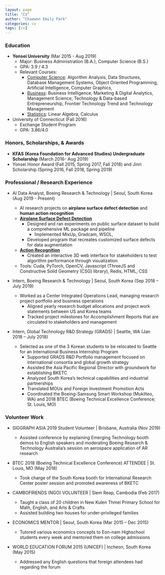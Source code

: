 ```yaml
---
layout: page
title: "CV"
author: "Chaewon Emily Park"
categories: cv
tags: [cv]
---
```


### Education
* **Yonsei University** (Mar 2015 - Aug 2019)
	* Major: Business Administration (B.A.), Computer Science (B.S.)
	* GPA: 3.9 / 4.3
  * Relevant Courses: 
    * <ins>Computer Science</ins>: Algorithm Analysis, Data Structures, Database Management Systems, Object Oriented Programming, Artificial Intelligence, Computer Graphics, 
    * <ins>Business</ins>: Business Intelligence, Marketing & Digital Analytics, Management Science, Technology & Data-based Entrepreneurship, Frontier Technology Trend and Technology Management
    * <ins>Statistics</ins>: Linear Algebra, Calculus
* University of Connecticut (Fall 2016)
	* Exchange Student Program
	* GPA: 3.86/4.0

### Honors, Scholarships, & Awards
* **KFAS (Korea Foundation for Advanced Studies) Undergraduate Scholarship** (March 2016- Aug 2019)
* Yonsei Honor Award (Fall 2015, Spring 2017, Fall 2018) and Jinri Scholarship (Spring 2016, Fall 2018, Spring 2019)

<!--
### Publications (*Corresponding Author of All Papers)
* Seri Lee, ***Eun Jee Sung***, Jieun Park, and Juhee Lee. "UGly-Net: Playful Exploration of U-Net for Glitch Effects." *NeurIPS 2019 Machine Learning for Creativity and Design Workshop.* Poster.
* ***Eun Jee Sung***, Hyesung Chung, Keunwook Kim, Jooseung You. “Honk? Talk!: Designing Driver-to-Driver Communication Methods for Social Driving.” *In Proceedings of the International ACM SIGCHI Conference on Designing Interactive Systems*. ACM, 2019.
* ***Eun Jee Sung***, Leem, Sungmook, Sungjin Lee, and Ilyoung Jin. "MAMAS: Mealtime Assistance to Improve Eating Behavior of Children Using Magnetometer and Speech Recognition." *In Proceedings of the 20th International ACM SIGACCESS Conference on Computers and Accessibility*, pp. 483-485. ACM, 2018. -->

### Professional / Research Experience
* AI Data Analyst, Boeing Research & Technology | Seoul, South Korea (Aug 2019 - Present)
	* AI research projects on **airplane surface defect detection** and **human action recognition**
    * <ins>**Airplane Surface Defect Detection**</ins>
      * Designed and ran experiments on public surface dataset to build a comprehensive ML package and pipeline
        * Implemented MixUp, Gradcam, WSOL, 
      * Developed program that recreates customized surface defects for data augmentation
    * <ins>**Action Recognition**</ins>
      * Created an interactive 3D web interface for stakeholders to test algorithm performance through visualization
    * Tools: Cuda, PyTorch, OpenCV, Javascript (ThreeJS and Constructive Solid Geometry (CSG) library), Redis, HTML, CSS 

* Intern, Boeing Research & Technology | Seoul, South Korea	(Sep 2018 – July 2019)
  *	Worked as a Center Integrated Operations Lead, managing research project portfolio and business operations
    * Aligned yearly research budget allocations and project work statements between US and Korea teams
    * Tracked project milestones for Accomplishment Reports that are circulated to stakeholders and management

* Intern, Global Technology R&D Strategy (GRADS) | Seattle, WA (Jan 2018 – July 2018)
  *	Selected as one of the 3 Korean students to be relocated to Seattle for an International Business Internship Program
    * Supported GRADS R&D Portfolio management focused on international consortia and global growth strategy
    *	Assisted the Asia Pacific Regional Director with groundwork for establishing BKETC
      * Analyzed South Korea’s technical capabilities and industrial partnerships
      * Translated MOUs and Foreign Investment Promotion Acts
    * Coordinated the Boeing-Samsung Smart Workshop (Mukilteo, WA) and 2018 BTEC (Boeing Technical Excellence Conference; St. Louis, MO)

### Volunteer Work
* SIGGRAPH ASIA 2019 Student Volunteer | Brisbane, Australia (Nov 2019)
  * Assisted conference by explaining Emerging Technology booth demos to English speakers and moderating Boeing Research & Technology Australia’s session on aerospace application of AR research

* BTEC 2018 (Boeing Technical Excellence Conference) ATTENDEE | St. Louis, MO	(May 2018)
  *	Took charge of the South Korea booth for International Research Center poster session and promoted awareness of BKETC

* CAMBOFRIENDS (NGO) VOLUNTEER | Siem Reap, Cambodia (Feb 2017)
  * Taught a class of 20 children in New Kulen Thmei Primary School for Math, English, and Arts & Crafts
  * Assisted building two houses for under-privileged families

* ECONOMICS MENTOR | Seoul, South Korea (Mar 2015 – Dec 2015)
  * Tutored various economics concepts to Eon-nam Highschool students every week and mentored them on college admissions

* WORLD EDUCATION FORUM 2015 (UNICEF) | Incheon, South Korea (May 2015)
  * Addressed any English questions that foreign attendees had regarding the forum
